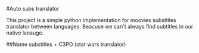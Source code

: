 #Auto subs translator

This project is a simple python implementation for moovies substitles translator between languages.
Beacuse we can't always find subtitles in our native lanauge.

##Name
substitles + C3PO (star wars translator)
